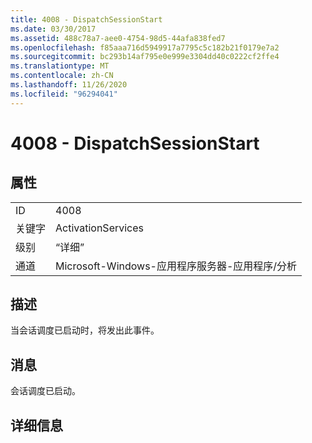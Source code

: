 ```yaml
---
title: 4008 - DispatchSessionStart
ms.date: 03/30/2017
ms.assetid: 488c78a7-aee0-4754-98d5-44afa838fed7
ms.openlocfilehash: f85aaa716d5949917a7795c5c182b21f0179e7a2
ms.sourcegitcommit: bc293b14af795e0e999e3304dd40c0222cf2ffe4
ms.translationtype: MT
ms.contentlocale: zh-CN
ms.lasthandoff: 11/26/2020
ms.locfileid: "96294041"
---
```

# <a name="4008---dispatchsessionstart"></a>4008 - DispatchSessionStart

## <a name="properties"></a>属性  
  
|||  
|-|-|  
|ID|4008|  
|关键字|ActivationServices|  
|级别|“详细”|  
|通道|Microsoft-Windows-应用程序服务器-应用程序/分析|  
  
## <a name="description"></a>描述  

 当会话调度已启动时，将发出此事件。  
  
## <a name="message"></a>消息  

 会话调度已启动。  
  
## <a name="details"></a>详细信息
